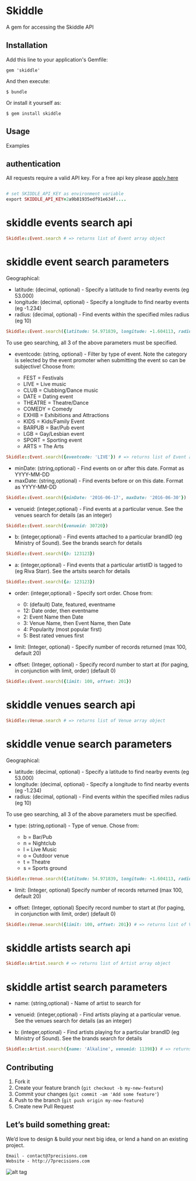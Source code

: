 # Skiddle

A gem for accessing the Skiddle API

## Installation

Add this line to your application's Gemfile:

    gem 'skiddle'

And then execute:

    $ bundle

Or install it yourself as:

    $ gem install skiddle

## Usage

Examples


## authentication

All requests require a valid API key. For a free api key please <a href='http://www.skiddle.com/api/join.php' data-target='self'>apply here</a>

```ruby

# set SKIDDLE_API_KEY as environment variable
export SKIDDLE_API_KEY=2a9b81935edf91e634f....

```

# skiddle events search api

```ruby
Skiddle::Event.search # => returns list of Event array object
```

# skiddle event search parameters

Geographical:

* latitude: (decimal, optional) - Specify a latitude to find nearby events (eg 53.000)
* longitude: (decimal, optional) - Specify a longitude to find nearby events (eg -1.234)
* radius: (decimal, optional) - Find events within the specified miles radius (eg 10)

```ruby
Skiddle::Event.search({latitude: 54.971839, longitude: -1.604113, radius: 2000}) # => returns list of Event array object
```

To use geo searching, all 3 of the above parameters must be specified.

* eventcode: (string, optional) - Filter by type of event. Note the category is selected by the event promoter when submitting the event so can be subjective! Choose from:

	- FEST = Festivals
	- LIVE = Live music
	- CLUB = Clubbing/Dance music
	- DATE = Dating event
	- THEATRE = Theatre/Dance
	- COMEDY = Comedy
	- EXHIB = Exhibitions and Attractions
	- KIDS = Kids/Family Event
	- BARPUB = Bar/Pub event
	- LGB = Gay/Lesbian event
	- SPORT = Sporting event
	- ARTS = The Arts

```ruby
Skiddle::Event.search({eventcode: 'LIVE'}) # => returns list of Event array object
```

* minDate: (string,optional) - Find events on or after this date. Format as YYYY-MM-DD
* maxDate: (string,optional) - Find events before or on this date. Format as YYYY-MM-DD

```ruby
Skiddle::Event.search({minDate: '2016-06-17', maxDate: '2016-06-30'})
```

* venueid: (integer,optional) - Find events at a particular venue. See the venues search for details (as an integer)

```ruby
Skiddle::Event.search({venueid: 30720})
```

* b: (integer,optional) - Find events attached to a particular brandID (eg Ministry of Sound). See the brands search for details

```ruby
Skiddle::Event.search({b: 123123})
```
* a: (integer,optional) - Find events that a particular artistID is tagged to (eg Riva Starr). See the artsits search for details

```ruby
Skiddle::Event.search({a: 123123})
```

* order: (integer,optional) - Specify sort order. Chose from:

	- 0: (default) Date, featured, eventname
	- 12: Date order, then eventname
	- 2: Event Name then Date
	- 3: Venue Name, then Event Name, then Date
	- 4: Popularity (most popular first)
	- 5: Best rated venues first

* limit: (Integer, optional) - Specify number of records returned (max 100, default 20)

* offset: (Integer, optional) - Specify record number to start at (for paging, in conjunction with limit, order) (default 0)

```ruby
Skiddle::Event.search({limit: 100, offset: 201})
```

# skiddle venues search api

```ruby
Skiddle::Venue.search # => returns list of Venue array object
```

# skiddle venue search parameters

Geographical:

* latitude: (decimal, optional) - Specify a latitude to find nearby events (eg 53.000)
* longitude: (decimal, optional) - Specify a longitude to find nearby events (eg -1.234)
* radius: (decimal, optional) - Find events within the specified miles radius (eg 10)

To use geo searching, all 3 of the above parameters must be specified.

* type: (string,optional) - Type of venue. Chose from:

	- b = Bar/Pub
	- n = Nightclub
	- l = Live Music
	- o = Outdoor venue
	- t = Theatre
	- s = Sports ground

```ruby
Skiddle::Venue.search({latitude: 54.971839, longitude: -1.604113, radius: 2000, type: 'b'}) # => returns list of Venue array object
```

* limit: (Integer, optional) Specify number of records returned (max 100, default 20)

* offset: (Integer, optional) Specify record number to start at (for paging, in conjunction with limit, order) (default 0)

```ruby
Skiddle::Venue.search({limit: 100, offset: 201}) # => returns list of Venue array object
```

# skiddle artists search api

```ruby
Skiddle::Artist.search # => returns list of Artist array object
```

# skiddle artist search parameters

* name: (string,optional) - Name of artist to search for

* venueid: (integer,optional) - Find artists playing at a particular venue. See the venues search for details (as an integer)

* b: (integer,optional) - Find artists playing for a particular brandID (eg Ministry of Sound). See the brands search for details

```ruby
Skiddle::Artist.search({name: 'Alkaline', venueid: 11398}) # => returns list of Artist array object
```

## Contributing

1. Fork it
2. Create your feature branch (`git checkout -b my-new-feature`)
3. Commit your changes (`git commit -am 'Add some feature'`)
4. Push to the branch (`git push origin my-new-feature`)
5. Create new Pull Request

## Let’s build something great:

We’d love to design & build your next big idea, or lend a hand on an existing project.

	Email - contact@7precisions.com
	Website - http://7precisions.com
	
![alt tag](https://www.google.com/a/cpanel/7precisions.com/images/logo.gif?alpha=1&service=google_default)